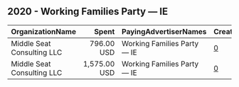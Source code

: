 ## 2020 - Working Families Party — IE 
|OrganizationName|Spent|PayingAdvertiserNames|CreativeUrls|Impressions|Genders|AgeBrackets|CountryCodes|BillingAddresses|CandidateBallotInformation|
|:---|---:|:---|:---|---:|:---|:---|:---|:---|:---|
|Middle Seat Consulting  LLC|796.00 USD|Working Families Party — IE|[0](https://www.snap.com/political-ads/asset/243f1959c2594dab334cd5e51f735b2b76ee6d59fc308d89067f75fb403451e9?mediaType=mp4)|381,143||18-35|united states|"Po Box 21600,Washington,20009,US"|Working Families Party IE|
|Middle Seat Consulting  LLC|1,575.00 USD|Working Families Party — IE|[0](https://www.snap.com/political-ads/asset/aaba5abb0e2d9dedbefd70c10094f852be88e87d4b0aeaf97c512675a72e17db?mediaType=mp4)|756,164||18-35|united states|"Po Box 21600,Washington,20009,US"|Working Families Party IE|
